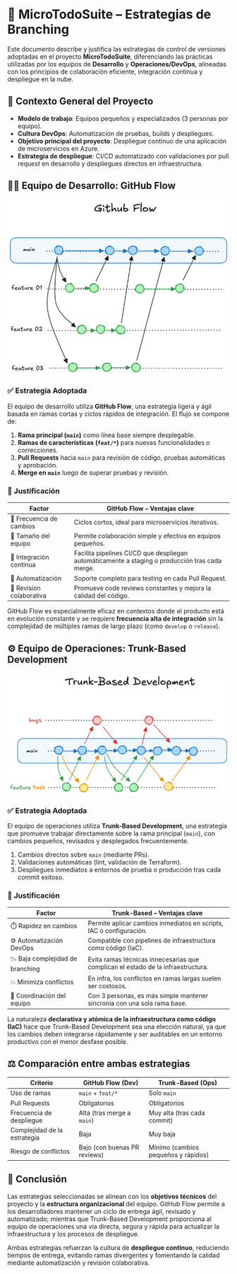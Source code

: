 # 🧠 **MicroTodoSuite** – Estrategias de Branching

Este documento describe y justifica las estrategias de control de versiones adoptadas en el proyecto **MicroTodoSuite**, diferenciando las prácticas utilizadas por los equipos de **Desarrollo** y **Operaciones/DevOps**, alineadas con los principios de colaboración eficiente, integración continua y despliegue en la nube.

## 📌 Contexto General del Proyecto

- **Modelo de trabajo**: Equipos pequeños y especializados (3 personas por equipo).
- **Cultura DevOps**: Automatización de pruebas, builds y despliegues.
- **Objetivo principal del proyecto**: Despliegue continuo de una aplicación de microservicios en Azure.
- **Estrategia de despliegue**: CI/CD automatizado con validaciones por pull request en desarrollo y despliegues directos en infraestructura.

## 👨‍💻 Equipo de Desarrollo: GitHub Flow

![Github Flow](./assets/Github%20Flow.png)

### ✅ Estrategia Adoptada

El equipo de desarrollo utiliza **GitHub Flow**, una estrategia ligera y ágil basada en ramas cortas y ciclos rápidos de integración. El flujo se compone de:

1. **Rama principal (`main`)** como línea base siempre desplegable.
2. **Ramas de características (`feat/*`)** para nuevas funcionalidades o correcciones.
3. **Pull Requests** hacia `main` para revisión de código, pruebas automáticas y aprobación.
4. **Merge en `main`** luego de superar pruebas y revisión.

### 🤔 Justificación

| Factor                   | GitHub Flow – Ventajas clave                                                                    |
| ------------------------ | ----------------------------------------------------------------------------------------------- |
| 🔄 Frecuencia de cambios | Ciclos cortos, ideal para microservicios iterativos.                                            |
| 👥 Tamaño del equipo     | Permite colaboración simple y efectiva en equipos pequeños.                                     |
| 🚀 Integración continua  | Facilita pipelines CI/CD que despliegan automáticamente a staging o producción tras cada merge. |
| 🧪 Automatización        | Soporte completo para testing en cada Pull Request.                                             |
| 🔄 Revisión colaborativa | Promueve code reviews constantes y mejora la calidad del código.                                |

GitHub Flow es especialmente eficaz en contextos donde el producto está en evolución constante y se requiere **frecuencia alta de integración** sin la complejidad de múltiples ramas de largo plazo (como `develop` o `release`).

## ⚙️ Equipo de Operaciones: Trunk-Based Development

![Trunk-Based Development](./assets/Trunk-Based%20Development.png)

### ✅ Estrategia Adoptada

El equipo de operaciones utiliza **Trunk-Based Development**, una estrategia que promueve trabajar directamente sobre la rama principal (`main`), con cambios pequeños, revisados y desplegados frecuentemente.

1. Cambios directos sobre `main` (mediante PRs).
2. Validaciones automáticas (lint, validación de Terraform).
3. Despliegues inmediatos a entornos de prueba o producción tras cada commit exitoso.

### 🤔 Justificación

| Factor                           | Trunk-Based – Ventajas clave                                                     |
| -------------------------------- | -------------------------------------------------------------------------------- |
| ⏱️ Rapidez en cambios            | Permite aplicar cambios inmediatos en scripts, IAC o configuración.              |
| ⚙️ Automatización DevOps         | Compatible con pipelines de infraestructura como código (IaC).                   |
| 📉 Baja complejidad de branching | Evita ramas técnicas innecesarias que complican el estado de la infraestructura. |
| 💥 Minimiza conflictos           | En infra, los conflictos en ramas largas suelen ser costosos.                    |
| 👥 Coordinación del equipo       | Con 3 personas, es más simple mantener sincronía con una sola rama base.         |

La naturaleza **declarativa y atómica de la infraestructura como código (IaC)** hace que Trunk-Based Development sea una elección natural, ya que los cambios deben integrarse rápidamente y ser auditables en un entorno productivo con el menor desfase posible.

## ⚖️ Comparación entre ambas estrategias

| Criterio                     | GitHub Flow (Dev)            | Trunk-Based (Ops)                   |
| ---------------------------- | ---------------------------- | ----------------------------------- |
| Uso de ramas                 | `main` + `feat/*`            | Solo `main`                         |
| Pull Requests                | Obligatorios                 | Obligatorios                        |
| Frecuencia de despliegue     | Alta (tras merge a `main`)   | Muy alta (tras cada commit)         |
| Complejidad de la estrategia | Baja                         | Muy baja                            |
| Riesgo de conflictos         | Bajo (con buenas PR reviews) | Mínimo (cambios pequeños y rápidos) |

## 📌 Conclusión

Las estrategias seleccionadas se alinean con los **objetivos técnicos** del proyecto y la **estructura organizacional** del equipo. GitHub Flow permite a los desarrolladores mantener un ciclo de entrega ágil, revisado y automatizado; mientras que Trunk-Based Development proporciona al equipo de operaciones una vía directa, segura y rápida para actualizar la infraestructura y los procesos de despliegue.

Ambas estrategias refuerzan la cultura de **despliegue continuo**, reduciendo tiempos de entrega, evitando ramas divergentes y fomentando la calidad mediante automatización y revisión colaborativa.
